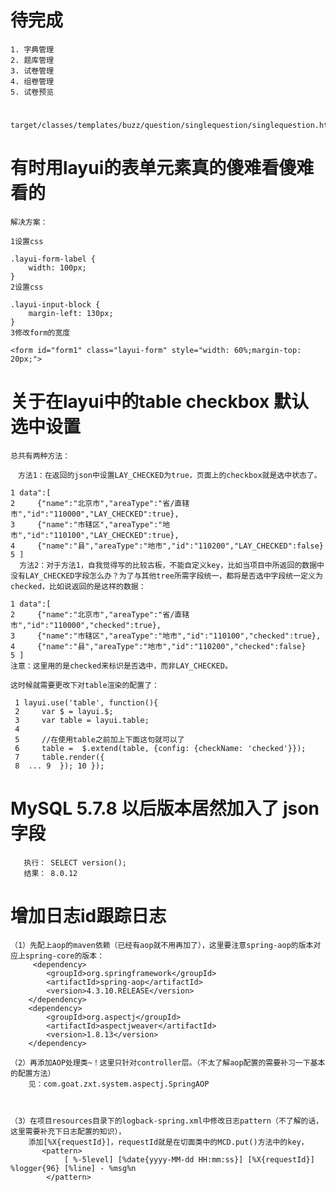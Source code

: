 #  待完成 
    1. 字典管理
    2. 题库管理
    3. 试卷管理
    4. 组卷管理
    5. 试卷预览
    
    
    
# 
    target/classes/templates/buzz/question/singlequestion/singlequestion.html
    
    
    
    
#  有时用layui的表单元素真的傻难看傻难看的
    解决方案：
    
    1设置css
    
    .layui-form-label {
        width: 100px;
    }
    2设置css
    
    .layui-input-block {
        margin-left: 130px;
    }
    3修改form的宽度
    
    <form id="form1" class="layui-form" style="width: 60%;margin-top: 20px;">
    
    
    
# 关于在layui中的table checkbox 默认选中设置
    总共有两种方法：
    
    　方法1：在返回的json中设置LAY_CHECKED为true，页面上的checkbox就是选中状态了。
    
    1 data":[
    2     {"name":"北京市","areaType":"省/直辖市","id":"110000","LAY_CHECKED":true},
    3     {"name":"市辖区","areaType":"地市","id":"110100","LAY_CHECKED":true},
    4     {"name":"县","areaType":"地市","id":"110200","LAY_CHECKED":false}
    5 ]
      方法2：对于方法1，自我觉得写的比较古板，不能自定义key，比如当项目中所返回的数据中没有LAY_CHECKED字段怎么办？为了与其他tree所需字段统一，都将是否选中字段统一定义为checked，比如说返回的是这样的数据：
    
    1 data":[
    2     {"name":"北京市","areaType":"省/直辖市","id":"110000","checked":true},
    3     {"name":"市辖区","areaType":"地市","id":"110100","checked":true},
    4     {"name":"县","areaType":"地市","id":"110200","checked":false}
    5 ]
    注意：这里用的是checked来标识是否选中，而非LAY_CHECKED。
    
    这时候就需要更改下对table渲染的配置了：
    
     1 layui.use('table', function(){
     2     var $ = layui.$;
     3     var table = layui.table;
     4     
     5     //在使用table之前加上下面这句就可以了
     6     table =  $.extend(table, {config: {checkName: 'checked'}});
     7     table.render({
     8  ... 9  }); 10 });
    
    
# MySQL 5.7.8 以后版本居然加入了 json 字段
       执行： SELECT version();  
       结果： 8.0.12
    
    
  
    
    
# 增加日志id跟踪日志
    （1）先配上aop的maven依赖（已经有aop就不用再加了），这里要注意spring-aop的版本对应上spring-core的版本：
         <dependency>
            <groupId>org.springframework</groupId>
            <artifactId>spring-aop</artifactId>
            <version>4.3.10.RELEASE</version>
        </dependency>
        <dependency>
            <groupId>org.aspectj</groupId>
            <artifactId>aspectjweaver</artifactId>
            <version>1.8.13</version>
        </dependency>
        
    （2）再添加AOP处理类~！这里只针对controller层。（不太了解aop配置的需要补习一下基本的配置方法）
        见：com.goat.zxt.system.aspectj.SpringAOP
    
    
    
    （3）在项目resources目录下的logback-spring.xml中修改日志pattern（不了解的话，这里需要补充下日志配置的知识），
        添加[%X{requestId}]，requestId就是在切面类中的MCD.put()方法中的key，
           <pattern>
                [ %-5level] [%date{yyyy-MM-dd HH:mm:ss}] [%X{requestId}] %logger{96} [%line] - %msg%n
            </pattern>
    

    
    
    
    
    
    
    
    
    
    
    